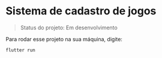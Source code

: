 # Sistema de cadastro de jogos

> Status do projeto: Em desenvolvimento

Para rodar esse projeto na sua máquina, digite:

```
flutter run
```

